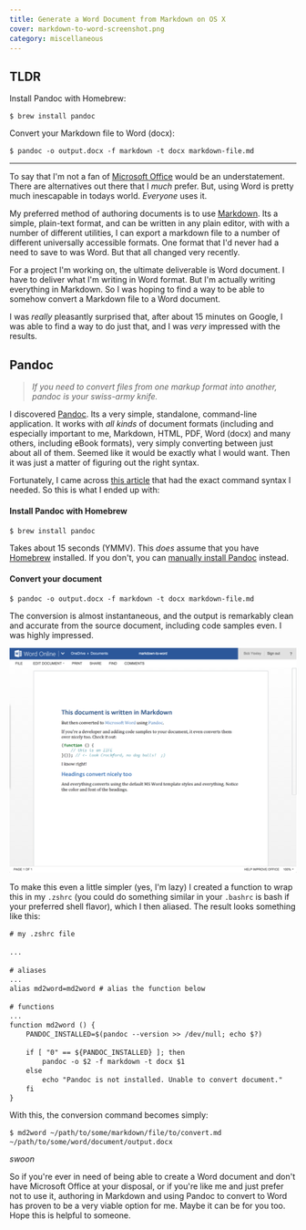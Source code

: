 ```yaml
---
title: Generate a Word Document from Markdown on OS X
cover: markdown-to-word-screenshot.png
category: miscellaneous
---
```


## TLDR

Install Pandoc with Homebrew:

```
$ brew install pandoc
```

Convert your Markdown file to Word (docx):

```
$ pandoc -o output.docx -f markdown -t docx markdown-file.md
```

____

To say that I'm not a fan of [Microsoft Office](http://office.microsoft.com/) would be an understatement. There are alternatives out there that I _much_ prefer. But, using Word is pretty much inescapable in todays world. _Everyone_ uses it.

My preferred method of authoring documents is to use [Markdown](http://daringfireball.net/projects/markdown/). Its a simple, plain-text format, and can be written in any plain editor, with with a number of different utilities, I can export a markdown file to a number of different universally accessible formats. One format that I'd never had a need to save to was Word. But that all changed very recently.

For a project I'm working on, the ultimate deliverable is Word document. I have to deliver what I'm writing in Word format. But I'm actually writing everything in Markdown. So I was hoping to find a way to be able to somehow convert a Markdown file to a Word document.

I was _really_ pleasantly surprised that, after about 15 minutes on Google, I was able to find a way to do just that, and I was _very_ impressed with the results.

## Pandoc

> _If you need to convert files from one markup format into another, pandoc is your swiss-army knife._

I discovered [Pandoc](http://johnmacfarlane.net/pandoc/). Its a very simple, standalone, command-line application. It works with _all kinds_ of document formats (including and especially important to me, Markdown, HTML, PDF, Word (docx) and many others, including eBook formats), very simply converting between just about all of them. Seemed like it would be exactly what I would want. Then it was just a matter of figuring out the right syntax.

Fortunately, I came across [this article](http://plaintext-productivity.net/2-05-how-to-set-up-sublime-text-for-markdown-export-to-word.html) that had the exact command syntax I needed. So this is what I ended up with:

#### Install Pandoc with Homebrew

```
$ brew install pandoc
```

Takes about 15 seconds (YMMV). This _does_ assume that you have [Homebrew](http://brew.sh/) installed. If you don't, you can [manually install Pandoc](http://johnmacfarlane.net/pandoc/installing.html) instead.

#### Convert your document

```
$ pandoc -o output.docx -f markdown -t docx markdown-file.md
```

The conversion is almost instantaneous, and the output is remarkably clean and accurate from the source document, including code samples even. I was highly impressed.

![screenshot of the result](markdown-to-word-screenshot.png)

To make this even a little simpler (yes, I'm lazy) I created a function to wrap this in my `.zshrc` (you could do something similar in your `.bashrc` is bash if your preferred shell flavor), which I then aliased. The result looks something like this:

```
# my .zshrc file

...

# aliases
...
alias md2word=md2word # alias the function below

# functions
...
function md2word () {
    PANDOC_INSTALLED=$(pandoc --version >> /dev/null; echo $?)

    if [ "0" == ${PANDOC_INSTALLED} ]; then
        pandoc -o $2 -f markdown -t docx $1
    else
        echo "Pandoc is not installed. Unable to convert document."
    fi
}
```

With this, the conversion command becomes simply:

```
$ md2word ~/path/to/some/markdown/file/to/convert.md ~/path/to/some/word/document/output.docx
```

_swoon_

So if you're ever in need of being able to create a Word document and don't have Microsoft Office at your disposal, or if you're like me and just prefer not to use it, authoring in Markdown and using Pandoc to convert to Word has proven to be a very viable option for me. Maybe it can be for you too. Hope this is helpful to someone.
